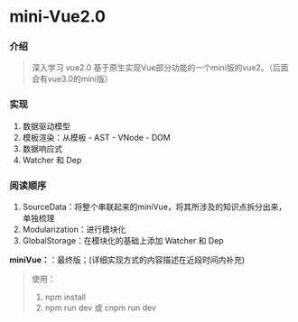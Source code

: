 # mini-Vue2.0
### 介绍
> 深入学习 vue2.0 基于原生实现Vue部分功能的一个mini版的vue2。（后面会有vue3.0的mini版）


### 实现
1. 数据驱动模型
2. 模板渲染：从模板 - AST - VNode - DOM
3. 数据响应式
4. Watcher 和 Dep


### 阅读顺序
1. SourceData：将整个串联起来的miniVue，将其所涉及的知识点拆分出来，单独梳理
2. Modularization：进行模块化
3. GlobalStorage：在模块化的基础上添加 Watcher 和 Dep

**miniVue：**：最终版；(详细实现方式的内容描述在近段时间内补充)

> 使用：
>
> 1. npm install
> 2. npm run dev 或 cnpm run dev
